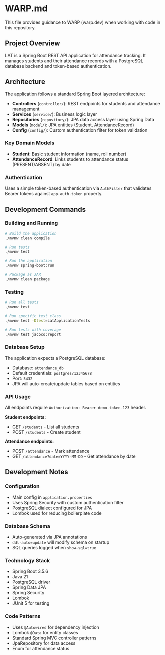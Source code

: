 # WARP.md

This file provides guidance to WARP (warp.dev) when working with code in this repository.

## Project Overview

LAT is a Spring Boot REST API application for attendance tracking. It manages students and their attendance records with a PostgreSQL database backend and token-based authentication.

## Architecture

The application follows a standard Spring Boot layered architecture:

- **Controllers** (`controller/`): REST endpoints for students and attendance management
- **Services** (`service/`): Business logic layer 
- **Repositories** (`repository/`): JPA data access layer using Spring Data
- **Models** (`model/`): JPA entities (Student, AttendanceRecord)
- **Config** (`config/`): Custom authentication filter for token validation

### Key Domain Models
- **Student**: Basic student information (name, roll number)
- **AttendanceRecord**: Links students to attendance status (PRESENT/ABSENT) by date

### Authentication
Uses a simple token-based authentication via `AuthFilter` that validates Bearer tokens against `app.auth.token` property.

## Development Commands

### Building and Running
```bash
# Build the application
./mvnw clean compile

# Run tests
./mvnw test

# Run the application
./mvnw spring-boot:run

# Package as JAR
./mvnw clean package
```

### Testing
```bash
# Run all tests
./mvnw test

# Run specific test class
./mvnw test -Dtest=LatApplicationTests

# Run tests with coverage
./mvnw test jacoco:report
```

### Database Setup
The application expects a PostgreSQL database:
- Database: `attendance_db`
- Default credentials: `postgres/12345678`
- Port: `5432`
- JPA will auto-create/update tables based on entities

### API Usage
All endpoints require `Authorization: Bearer demo-token-123` header.

**Student endpoints:**
- GET `/students` - List all students
- POST `/students` - Create student

**Attendance endpoints:** 
- POST `/attendance` - Mark attendance
- GET `/attendance?date=YYYY-MM-DD` - Get attendance by date

## Development Notes

### Configuration
- Main config in `application.properties`
- Uses Spring Security with custom authentication filter
- PostgreSQL dialect configured for JPA
- Lombok used for reducing boilerplate code

### Database Schema
- Auto-generated via JPA annotations
- `ddl-auto=update` will modify schema on startup
- SQL queries logged when `show-sql=true`

### Technology Stack
- Spring Boot 3.5.6
- Java 21
- PostgreSQL driver
- Spring Data JPA
- Spring Security
- Lombok
- JUnit 5 for testing

### Code Patterns
- Uses `@Autowired` for dependency injection
- Lombok `@Data` for entity classes
- Standard Spring MVC controller patterns
- JpaRepository for data access
- Enum for attendance status